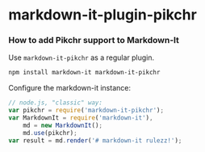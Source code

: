 # markdown-it-plugin-pikchr

### How to add Pikchr support to Markdown-It

Use `markdown-it-pikchr` as a regular plugin.

```sh
npm install markdown-it markdown-it-pikchr
```

Configure the markdown-it instance:

```javascript
// node.js, "classic" way:
var pikchr = require('markdown-it-pikchr');
var MarkdownIt = require('markdown-it'),
    md = new MarkdownIt();
    md.use(pikchr);
var result = md.render('# markdown-it rulezz!');
```
